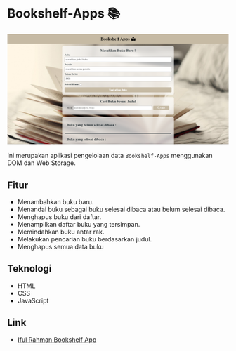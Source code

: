 # Bookshelf-Apps 📚

<p align="center">
  <img width="800" alt="logo" src="image/Screenshot_1.png"/>
</p>

Ini merupakan aplikasi pengelolaan data `Bookshelf-Apps` menggunakan DOM dan Web Storage.

## Fitur
- Menambahkan buku baru.
- Menandai buku sebagai buku selesai dibaca atau belum selesai dibaca.
- Menghapus buku dari daftar.
- Menampilkan daftar buku yang tersimpan.
- Memindahkan buku antar rak.
- Melakukan pencarian buku berdasarkan judul.
- Menghapus semua data buku

## Teknologi
- HTML
- CSS
- JavaScript

## Link
- [Iful Rahman Bookshelf App](https://ifulrahman.github.io/ifulrahmanBookShelfApp.github.io/)
